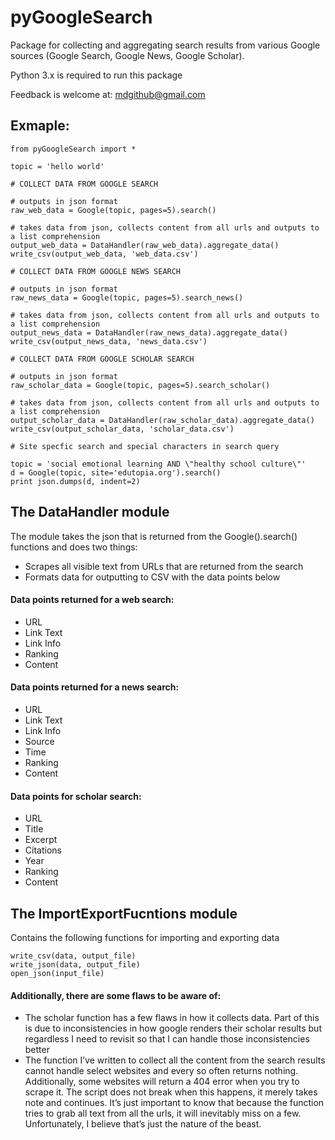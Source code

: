 # pyGoogleSearch
Package for collecting and aggregating search results from various Google sources (Google Search, Google News, Google Scholar).

Python 3.x is required to run this package

Feedback is welcome at: mdgithub@gmail.com

## Exmaple:
```
from pyGoogleSearch import *

topic = 'hello world'

# COLLECT DATA FROM GOOGLE SEARCH

# outputs in json format
raw_web_data = Google(topic, pages=5).search()

# takes data from json, collects content from all urls and outputs to a list comprehension
output_web_data = DataHandler(raw_web_data).aggregate_data()
write_csv(output_web_data, 'web_data.csv')

# COLLECT DATA FROM GOOGLE NEWS SEARCH

# outputs in json format
raw_news_data = Google(topic, pages=5).search_news()

# takes data from json, collects content from all urls and outputs to a list comprehension
output_news_data = DataHandler(raw_news_data).aggregate_data()
write_csv(output_news_data, 'news_data.csv')

# COLLECT DATA FROM GOOGLE SCHOLAR SEARCH

# outputs in json format
raw_scholar_data = Google(topic, pages=5).search_scholar()

# takes data from json, collects content from all urls and outputs to a list comprehension
output_scholar_data = DataHandler(raw_scholar_data).aggregate_data()
write_csv(output_scholar_data, 'scholar_data.csv')

# Site specfic search and special characters in search query

topic = 'social emotional learning AND \"healthy school culture\"'
d = Google(topic, site='edutopia.org').search()
print json.dumps(d, indent=2)
```

## The DataHandler module
The module takes the json that is returned from the Google().search() functions and does two things:

* Scrapes all visible text from URLs that are returned from the search
* Formats data for outputting to CSV with the data points below


#### Data points returned for a web search:

* URL
* Link Text
* Link Info
* Ranking
* Content

#### Data points returned for a news search:

* URL
* Link Text
* Link Info
* Source
* Time
* Ranking
* Content

#### Data points for scholar search:

* URL
* Title
* Excerpt
* Citations
* Year
* Ranking
* Content


## The ImportExportFucntions module
Contains the following functions for importing and exporting data
```
write_csv(data, output_file)
write_json(data, output_file)
open_json(input_file)
```

#### Additionally, there are some flaws to be aware of: 

* The scholar function has a few flaws in how it collects data. Part of this is due to inconsistencies in how google renders their scholar results but regardless I need to revisit so that I can handle those inconsistencies better
* The function I’ve written to collect all the content from the search results cannot handle select websites and every so often returns nothing. Additionally, some websites will return a 404 error when you try to scrape it. The script does not break when this happens, it merely takes note and continues. It’s just important to know that because the function tries to grab all text from all the urls, it will inevitably miss on a few. Unfortunately, I believe that’s just the nature of the beast.

